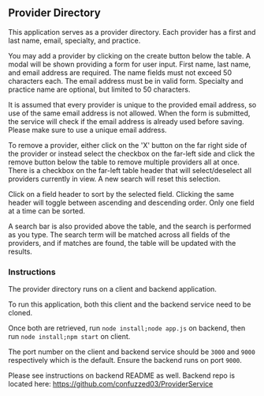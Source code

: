 ## Provider Directory

This application serves as a provider directory. Each provider has a first and last name, email, specialty, and practice.

You may add a provider by clicking on the create button below the table. A modal will be shown providing a form for user input. First name, last name, and email address are required. The name fields must not exceed 50 characters each. The email address must be in valid form. Specialty and practice name are optional, but limited to 50 characters.

It is assumed that every provider is unique to the provided email address, so use of the same email address is not allowed. When the form is submitted, the service will check if the email address is already used before saving. Please make sure to use a unique email address.

To remove a provider, either click on the 'X' button on the far right side of the provider or instead select the checkbox on the far-left side and click the remove button below the table to remove multiple providers all at once. There is a checkbox on the far-left table header that will select/deselect all providers currently in view. A new search will reset this selection.

Click on a field header to sort by the selected field. Clicking the same header will toggle between ascending and descending order. Only one field at a time can be sorted.

A search bar is also provided above the table, and the search is performed as you type. The search term will be matched across all fields of the providers, and if matches are found, the table will be updated with the results.

### Instructions

The provider directory runs on a client and backend application.

To run this application, both this client and the backend service need to be cloned.

Once both are retrieved, run `node install;node app.js` on backend, then run `node install;npm start` on client.

The port number on the client and backend service should be `3000` and `9000` respectively which is the default. Ensure the backend runs on port `9000`.

Please see instructions on backend README as well. Backend repo is located here: https://github.com/confuzzed03/ProviderService
